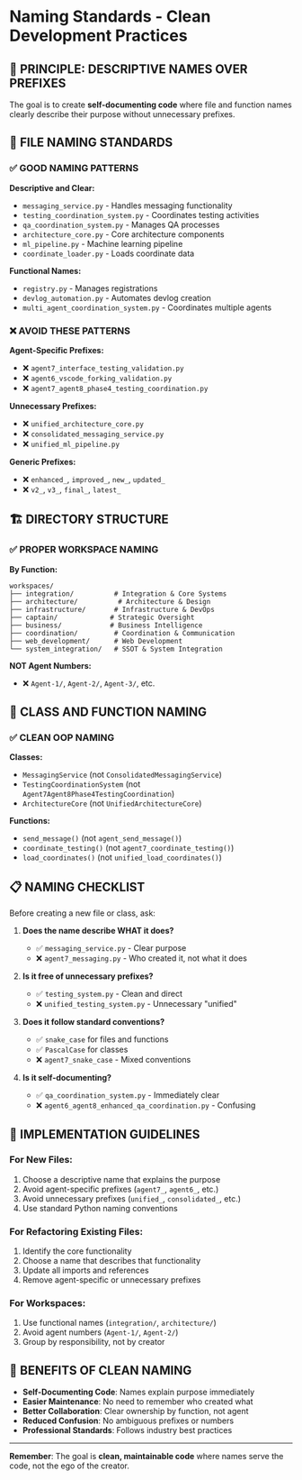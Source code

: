# Naming Standards - Clean Development Practices

## 🎯 **PRINCIPLE: DESCRIPTIVE NAMES OVER PREFIXES**

The goal is to create **self-documenting code** where file and function names clearly describe their purpose without unnecessary prefixes.

## 📁 **FILE NAMING STANDARDS**

### ✅ **GOOD NAMING PATTERNS**

**Descriptive and Clear:**
- `messaging_service.py` - Handles messaging functionality
- `testing_coordination_system.py` - Coordinates testing activities
- `qa_coordination_system.py` - Manages QA processes
- `architecture_core.py` - Core architecture components
- `ml_pipeline.py` - Machine learning pipeline
- `coordinate_loader.py` - Loads coordinate data

**Functional Names:**
- `registry.py` - Manages registrations
- `devlog_automation.py` - Automates devlog creation
- `multi_agent_coordination_system.py` - Coordinates multiple agents

### ❌ **AVOID THESE PATTERNS**

**Agent-Specific Prefixes:**
- ❌ `agent7_interface_testing_validation.py`
- ❌ `agent6_vscode_forking_validation.py`
- ❌ `agent7_agent8_phase4_testing_coordination.py`

**Unnecessary Prefixes:**
- ❌ `unified_architecture_core.py`
- ❌ `consolidated_messaging_service.py`
- ❌ `unified_ml_pipeline.py`

**Generic Prefixes:**
- ❌ `enhanced_`, `improved_`, `new_`, `updated_`
- ❌ `v2_`, `v3_`, `final_`, `latest_`

## 🏗️ **DIRECTORY STRUCTURE**

### ✅ **PROPER WORKSPACE NAMING**

**By Function:**
```
workspaces/
├── integration/          # Integration & Core Systems
├── architecture/          # Architecture & Design  
├── infrastructure/       # Infrastructure & DevOps
├── captain/             # Strategic Oversight
├── business/            # Business Intelligence
├── coordination/         # Coordination & Communication
├── web_development/      # Web Development
└── system_integration/   # SSOT & System Integration
```

**NOT Agent Numbers:**
- ❌ `Agent-1/`, `Agent-2/`, `Agent-3/`, etc.

## 🔧 **CLASS AND FUNCTION NAMING**

### ✅ **CLEAN OOP NAMING**

**Classes:**
- `MessagingService` (not `ConsolidatedMessagingService`)
- `TestingCoordinationSystem` (not `Agent7Agent8Phase4TestingCoordination`)
- `ArchitectureCore` (not `UnifiedArchitectureCore`)

**Functions:**
- `send_message()` (not `agent_send_message()`)
- `coordinate_testing()` (not `agent7_coordinate_testing()`)
- `load_coordinates()` (not `unified_load_coordinates()`)

## 📋 **NAMING CHECKLIST**

Before creating a new file or class, ask:

1. **Does the name describe WHAT it does?**
   - ✅ `messaging_service.py` - Clear purpose
   - ❌ `agent7_messaging.py` - Who created it, not what it does

2. **Is it free of unnecessary prefixes?**
   - ✅ `testing_system.py` - Clean and direct
   - ❌ `unified_testing_system.py` - Unnecessary "unified"

3. **Does it follow standard conventions?**
   - ✅ `snake_case` for files and functions
   - ✅ `PascalCase` for classes
   - ❌ `agent7_snake_case` - Mixed conventions

4. **Is it self-documenting?**
   - ✅ `qa_coordination_system.py` - Immediately clear
   - ❌ `agent6_agent8_enhanced_qa_coordination.py` - Confusing

## 🚀 **IMPLEMENTATION GUIDELINES**

### **For New Files:**
1. Choose a descriptive name that explains the purpose
2. Avoid agent-specific prefixes (`agent7_`, `agent6_`, etc.)
3. Avoid unnecessary prefixes (`unified_`, `consolidated_`, etc.)
4. Use standard Python naming conventions

### **For Refactoring Existing Files:**
1. Identify the core functionality
2. Choose a name that describes that functionality
3. Update all imports and references
4. Remove agent-specific or unnecessary prefixes

### **For Workspaces:**
1. Use functional names (`integration/`, `architecture/`)
2. Avoid agent numbers (`Agent-1/`, `Agent-2/`)
3. Group by responsibility, not by creator

## 🎯 **BENEFITS OF CLEAN NAMING**

- **Self-Documenting Code**: Names explain purpose immediately
- **Easier Maintenance**: No need to remember who created what
- **Better Collaboration**: Clear ownership by function, not agent
- **Reduced Confusion**: No ambiguous prefixes or numbers
- **Professional Standards**: Follows industry best practices

---

**Remember**: The goal is **clean, maintainable code** where names serve the code, not the ego of the creator.